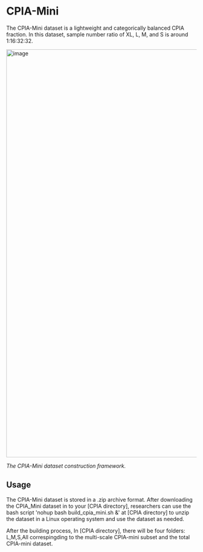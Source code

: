 # CPIA-Mini

The CPIA-Mini dataset is a lightweight and categorically balanced CPIA fraction. 
In this dataset, sample number ratio of XL, L, M, and S is around 1:16:32:32.

<img width="1076" alt="image" src="https://github.com/zhanglab2021/CPIA_Dataset/assets/91015667/b783e21c-c67e-4ceb-a1d8-e6b5294e7481">

*The CPIA-Mini dataset construction framework.*


## Usage

The CPIA-Mini dataset is stored in a .zip archive format. After downloading the CPIA_Mini dataset in to your [CPIA directory], researchers can use the bash script 'nohup bash build_cpia_mini.sh &' at [CPIA directory] to unzip the dataset in a Linux operating system and use the dataset as needed.

After the building process, In [CPIA directory], there will be four folders: L,M,S,All correspingding to the multi-scale CPIA-mini subset and the total CPIA-mini dataset.
